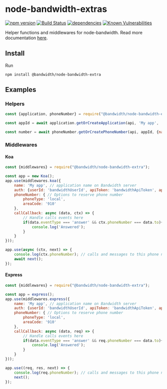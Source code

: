 # node-bandwidth-extras

[![npm version](https://badge.fury.io/js/%40bandwidth%2Fnode-bandwidth-extra.svg)](https://badge.fury.io/js/%40bandwidth%2Fnode-bandwidth-extra)
[![Build Status](https://travis-ci.org/Bandwidth/node-bandwidth-extras.svg?branch=master)](https://travis-ci.org/Bandwidth/node-bandwidth-extras)
[![dependencies](https://david-dm.org/Bandwidth/node-bandwidth-extras.svg)](https://david-dm.org/Bandwidth/node-bandwidth-extras)
[![Known Vulnerabilities](https://snyk.io/test/npm/@bandwidth/node-bandwidth-extra/badge.svg)](https://snyk.io/test/npm/@bandwidth/node-bandwidth-extra/)

Helper functions and middlewares for node-bandwidth. Read more documentation [here](http://dev.bandwidth.com/node-bandwidth-extras/).

## Install

Run

```
npm install @bandwidth/node-bandwidth-extra
```

## Examples

### Helpers

```js
const {application, phoneNumber} = require("@bandwidth/node-bandwidth-extra");

const appId = await application.getOrCreateApplication(api, 'My app', 'my.domain.com'); // It will return exisitng application Id or create it otherwise

const number = await phoneNumber.getOrCreatePhoneNumber(api, appId, {name: 'Support', areaCode: '910'}); // It will reserve a linked to this app phone number and assign name to it. If number with such name already exists it returns it.
```

### Middlewares

#### Koa

```js
const {middlewares} = require("@bandwidth/node-bandwidth-extra");

const app = new Koa();
app.use(middlewares.koa({
	name: 'My app', // application name on Bandwidth server
	auth: {userId: 'bandwidthUserId', apiToken: 'bandwidthApiToken', apiSecret: 'bandwidthSecret'}, // Bandwidth auth data
	phoneNumber: { // Options to reserve phone number
		phoneType: 'local',
		areaCode: '910'
	},
	callCallback: async (data, ctx) => {
		// Handle calls events here
		if(data.eventType === 'answer' && ctx.phoneNumber === data.to){
			console.log('Answered');
		}
	}
}));

app.use(async (ctx, next) => {
	console.log(ctx.phoneNumber); // calls and messages to this phone number will be handled by this web app
	await next();
});

```

#### Express

```js
const {middlewares} = require("@bandwidth/node-bandwidth-extra");

const app = express();
app.use(middlewares.express({
	name: 'My app', // application name on Bandwidth server
	auth: {userId: 'bandwidthUserId', apiToken: 'bandwidthApiToken', apiSecret: 'bandwidthSecret'}, // Bandwidth auth data
	phoneNumber: { // Options to reserve phone number
		phoneType: 'local',
		areaCode: '910'
	},
	callCallback: async (data, req) => {
		// Handle calls events here
		if(data.eventType === 'answer' && req.phoneNumber === data.to){
			console.log('Answered');
		}
	}
}));

app.use((req, res, next) => {
	console.log(req.phoneNumber); // calls and messages to this phone number will be handled by this web app
	next();
});

```
